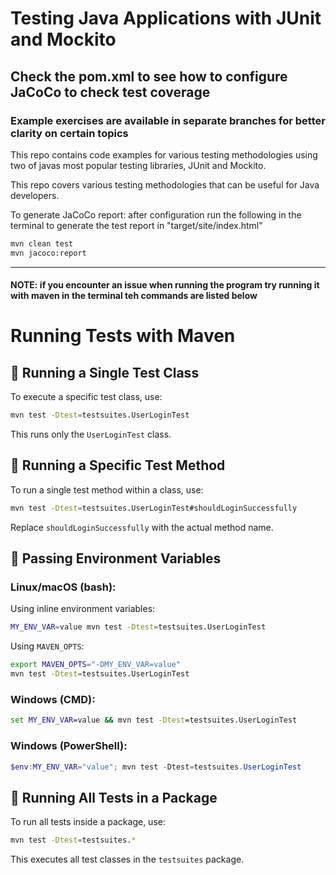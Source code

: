 # Testing Java Applications with JUnit and Mockito
## Check the pom.xml to see how to configure JaCoCo to check test coverage
### Example exercises are available in separate branches for better clarity on certain topics

This repo contains code examples for various testing methodologies using two of javas
most popular testing libraries, JUnit and Mockito.

This repo covers various testing methodologies that can be useful for Java developers.

To generate JaCoCo report:
after configuration run the following in the terminal to generate the test report in "target/site/index.html"

```bash
mvn clean test
mvn jacoco:report
```
<hr>

#### NOTE: if you encounter an issue when running the program try running it with maven in the terminal teh commands are listed below
# Running Tests with Maven

## 📌 Running a Single Test Class
To execute a specific test class, use:

```bash
mvn test -Dtest=testsuites.UserLoginTest
```  
This runs only the `UserLoginTest` class.

## 📌 Running a Specific Test Method
To run a single test method within a class, use:

```bash
mvn test -Dtest=testsuites.UserLoginTest#shouldLoginSuccessfully
```  
Replace `shouldLoginSuccessfully` with the actual method name.

## 📌 Passing Environment Variables

### **Linux/macOS (bash):**
Using inline environment variables:
```bash
MY_ENV_VAR=value mvn test -Dtest=testsuites.UserLoginTest
```  
Using `MAVEN_OPTS`:
```bash
export MAVEN_OPTS="-DMY_ENV_VAR=value"
mvn test -Dtest=testsuites.UserLoginTest
```  

### **Windows (CMD):**
```cmd
set MY_ENV_VAR=value && mvn test -Dtest=testsuites.UserLoginTest
```  

### **Windows (PowerShell):**
```powershell
$env:MY_ENV_VAR="value"; mvn test -Dtest=testsuites.UserLoginTest
```  

## 📌 Running All Tests in a Package
To run all tests inside a package, use:

```bash
mvn test -Dtest=testsuites.*
```  
This executes all test classes in the `testsuites` package.  
